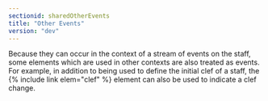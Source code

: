 ```yaml
---
sectionid: sharedOtherEvents
title: "Other Events"
version: "dev"
---
```


Because they can occur in the context of a stream of events on the staff, some elements which are used in other contexts are also treated as events. For example, in addition to being used to define the initial clef of a staff, the {% include link elem="clef" %} element can also be used to indicate a clef change.
